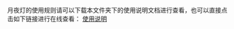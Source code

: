 月夜灯的使用规则请可以下载本文件夹下的使用说明文档进行查看，也可以直接点击如下链接进行在线查看：
[使用说明](https://github.com/SmartArduino/DoHome/blob/master/DoHome_HomeKit_Moon_Light/%E4%B8%AD%E6%96%87/3.%E5%A6%82%E4%BD%95%E4%BD%BF%E7%94%A8/%E4%BD%BF%E7%94%A8%E8%AF%B4%E6%98%8E.pdf)
